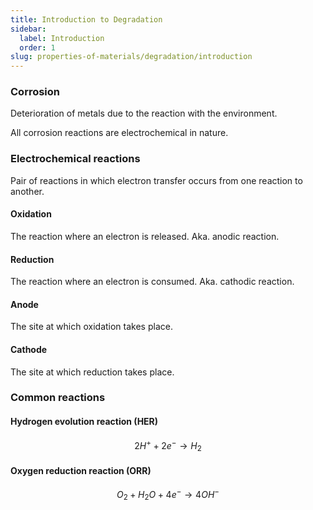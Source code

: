 ```yaml
---
title: Introduction to Degradation
sidebar:
  label: Introduction
  order: 1
slug: properties-of-materials/degradation/introduction
---
```


### Corrosion

Deterioration of metals due to the reaction with the environment.

All corrosion reactions are electrochemical in nature.

### Electrochemical reactions

Pair of reactions in which electron transfer occurs from one reaction to
another.

#### Oxidation

The reaction where an electron is released. Aka. anodic reaction.

#### Reduction

The reaction where an electron is consumed. Aka. cathodic reaction.

#### Anode

The site at which oxidation takes place.

#### Cathode

The site at which reduction takes place.

### Common reactions

#### Hydrogen evolution reaction (HER)

```math
2H^{+} + 2e^{-} \rightarrow H_2
```

#### Oxygen reduction reaction (ORR)

```math
O_2 + H_2O + 4e^{-}
\rightarrow 4OH^{-}
```
